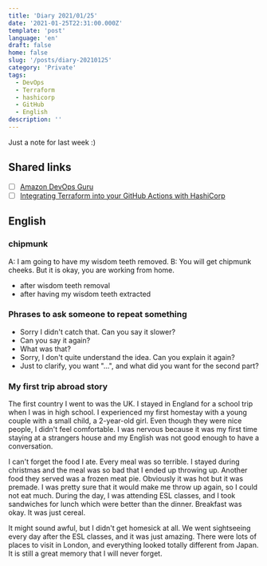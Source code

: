 ```yaml
---
title: 'Diary 2021/01/25'
date: '2021-01-25T22:31:00.000Z'
template: 'post'
language: 'en'
draft: false
home: false
slug: '/posts/diary-20210125'
category: 'Private'
tags:
  - DevOps
  - Terraform
  - hashicorp
  - GitHub
  - English
description: ''
---
```


Just a note for last week :)

## Shared links

- [ ] [Amazon DevOps Guru](https://aws.amazon.com/devops-guru/)<br/>
- [ ] [Integrating Terraform into your GitHub Actions with HashiCorp](https://www.twitch.tv/videos/883762668)<br/>

## English

### chipmunk

A: I am going to have my wisdom teeth removed.
B: You will get chipmunk cheeks. But it is okay, you are working from home.

- after wisdom teeth removal
- after having my wisdom teeth extracted

### Phrases to ask someone to repeat something

- Sorry I didn't catch that. Can you say it slower?
- Can you say it again?
- What was that?
- Sorry, I don't quite understand the idea. Can you explain it again?
- Just to clarify, you want "...", and what did you want for the second part?

### My first trip abroad story

The first country I went to was the UK. I stayed in England for a school trip when I was in high school. I experienced my first homestay with a young couple with a small child, a 2-year-old girl. Even though they were nice people, I didn't feel comfortable. I was nervous because it was my first time staying at a strangers house and my English was not good enough to have a conversation.

I can't forget the food I ate. Every meal was so terrible. I stayed during christmas and the meal was so bad that I ended up throwing up. Another food they served was a frozen meat pie. Obviously it was hot but it was premade. I was pretty sure that it would make me throw up again, so I could not eat much. During the day, I was attending ESL classes, and I took sandwiches for lunch which were better than the dinner. Breakfast was okay. It was just cereal.

It might sound awful, but I didn't get homesick at all. We went sightseeing every day after the ESL classes, and it was just amazing. There were lots of places to visit in London, and everything looked totally different from Japan. It is still a great memory that I will never forget.
